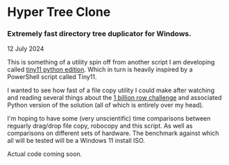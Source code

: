 # Hyper Tree Clone

### Extremely fast directory tree duplicator for Windows.

12 July 2024

This is something of a utility spin off from another script I am developing called [tiny11 python edition](https://github.com/tildesarecool/Tiny11PyEd). Which in turn is heavily inspired by a PowerShell script called Tiny11.

I wanted to see how fast of a file copy utility I could make after watching and reading several things about the [1 billion row challenge](https://github.com/gunnarmorling/1brc/tree/main?tab=readme-ov-file) and associated Python version of the solution (all of which is entirely over my head).

I'm hoping to have some (very unscientific) time comparisons between reguarly drag/drop file copy, robocopy and this script. As well as comparisons on different sets of hardware. The benchmark against which all will be tested will be a Windows 11 install ISO.

Actual code coming soon.

